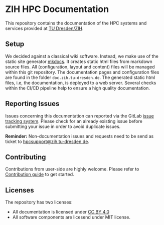 # ZIH HPC Documentation

This repository contains the documentation of the HPC systems and services provided at
[TU Dresden/ZIH](https://tu-dresden.de/zih/).

## Setup

We decided against a classical wiki software. Instead, we make use of the static site generator
[mkdocs](https://www.mkdocs.org/). It creates static html files from markdown source files. All
(configuration, layout and content) files will be managed within this git repository. The
documentation pages and configuration files are found in the folder `doc.zih.tu-dresden.de`. The
generated static html files, i.e, the documentation, is deployed to a web server. Several checks
within the CI/CD pipeline help to ensure a high quality documentation.

## Reporting Issues

Issues concerning this documentation can reported via the GitLab
[issue tracking system](https://gitlab.hrz.tu-chemnitz.de/zih/hpc-compendium/hpc-compendium/-/issues).
Please check for an already existing issue before submitting your issue in order to avoid duplicate
issues.

**Reminder:** Non-documentation issues and requests need to be send as ticket to
[hpcsupport@zih.tu-dresden.de](mailto:hpcsupport@zih.tu-dresden.de).

## Contributing

Contributions from user-side are highly welcome. Please refer to [Contribution guide]() to get started.

## Licenses

The repository has two licenses:

* All documentation is licensed under [CC BY 4.0](https://creativecommons.org/licenses/by/4.0/)
* All software components are licesend under MIT license.
